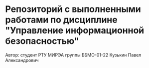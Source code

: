 # Репозиторий с выполненными работами по дисциплине "Управление информационной безопасностью"
Автор: студент РТУ МИРЭА группы ББМО-01-22 Кузькин Павел Александрович
